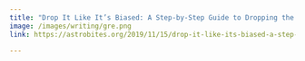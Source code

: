 ```yaml
---
title: "Drop It Like It’s Biased: A Step-by-Step Guide to Dropping the GRE (Astrobites)"
image: /images/writing/gre.png
link: https://astrobites.org/2019/11/15/drop-it-like-its-biased-a-step-by-step-guide-to-dropping-the-gre/

---
```

